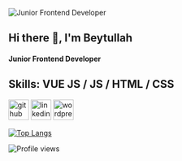 ![Junior Frontend Developer](https://beytullahozturk.com.tr/wp-content/uploads/2020/10/ust-kisim-2.jpg)
<br>
## Hi there 👋, I'm Beytullah
#### Junior Frontend Developer


## Skills: VUE JS / JS / HTML / CSS


[<img src='https://cdn.jsdelivr.net/npm/simple-icons@3.0.1/icons/github.svg' alt='github' height='40'>](https://github.com/ozturkbeytullah)  [<img src='https://cdn.jsdelivr.net/npm/simple-icons@3.0.1/icons/linkedin.svg' alt='linkedin' height='40'>](https://www.linkedin.com/in/beytullahozturk/)  [<img src='https://cdn.jsdelivr.net/npm/simple-icons@3.0.1/icons/wordpress.svg' alt='wordpress' height='40'>](https://beytullahozturk.com.tr/)  

[![Top Langs](https://github-readme-stats.vercel.app/api/top-langs/?username=ozturkbeytullah)](https://github.com/anuraghazra/github-readme-stats)

![Profile views](https://gpvc.arturio.dev/ozturkbeytullah)  
